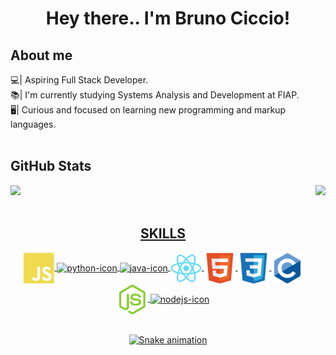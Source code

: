 <h1 align="center"> Hey there.. I'm Bruno Ciccio! </h1>
<div>
  <h2>About me</h2>
  💻| Aspiring Full Stack Developer.<br>
  📚| I'm currently studying Systems Analysis and Development at FIAP.<br>
  🖥️| Curious and focused on learning new programming and markup languages.<br><br>
</div>

<h2>GitHub Stats</h2>
<div>
  <a href="https>//beacons.ai/brunociccio">
  <img  height="170em" src="https://github-readme-stats.vercel.app/api?username=brunociccio&show_icons=true&theme=ocean_dark&include_all_commits=true&count_private=true"/>
  <img align="right" height="170em" src="https://github-readme-stats.vercel.app/api/top-langs/?username=brunociccio&layout=compact&langs_count=16&theme=ocean_dark"/>
</div>

<div  align="center"> 
  <div style="display: inline_block"><br>
    <h2 align="center">SKILLS</h2>
    <img align="center" height="50" width="50" alt="js-icon" src="https://raw.githubusercontent.com/devicons/devicon/master/icons/javascript/javascript-plain.svg">
    <img align="center" heigth="30" width="50" alt="python-icon" src="https://raw.githubusercontent.com/danielcranney/readme-generator/main/public/icons/skills/python-colored.svg">
     <img align="center" height="50" width="50" alt="java-icon" src="https://raw.githubusercontent.com/danielcranney/readme-generator/main/public/icons/skills/java-colored.svg">
    <img align="center" height="50" width="50" alt="react-icon" src="https://raw.githubusercontent.com/devicons/devicon/master/icons/react/react-original.svg">
    <img align="center" height="50" width="50" alt="html-icon" src="https://raw.githubusercontent.com/devicons/devicon/master/icons/html5/html5-original.svg">
    <img align="center" height="50" width="50" alt="css-icon" src="https://raw.githubusercontent.com/devicons/devicon/master/icons/css3/css3-original.svg">
    <img align="center" height="50" width="50" alt="c-icon" src="https://raw.githubusercontent.com/devicons/devicon/master/icons/c/c-original.svg">
    <img align="center" height="50" width="50" alt="nodejs-icon" src="https://raw.githubusercontent.com/devicons/devicon/master/icons/nodejs/nodejs-original.svg">
    <img align="center" height="50" width="50" alt="nodejs-icon" src="https://raw.githubusercontent.com/jmnote/z-icons/master/svg/cpp.svg"><br><br>
   </div>

  ![Snake animation](https://github.com/LuigiGF/LuigiGF/blob/output/github-contribution-grid-snake.svg)
  
  
  
